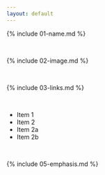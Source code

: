 ```yaml
---
layout: default
---
```


{% include 01-name.md %}

<br>

{% include 02-image.md %}

<br>

{% include 03-links.md %}

<br>

* Item 1
* Item 2
* Item 2a
* Item 2b

<br>

{% include 05-emphasis.md %}
